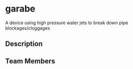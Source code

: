 # garabe
A device using high pressure water jets to break down pipe blockages/cloggages

## Description

## Team Members
